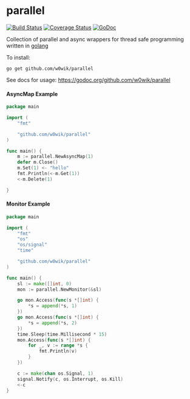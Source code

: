# parallel

[![Build Status](https://travis-ci.org/w0wik/parallel.svg?branch=master)](https://travis-ci.org/w0wik/parallel)
[![Coverage Status](https://coveralls.io/repos/w0wik/parallel/badge.svg)](https://coveralls.io/r/w0wik/parallel)
[![GoDoc](https://godoc.org/github.com/w0wik/parallel?status.svg)](https://godoc.org/github.com/w0wik/parallel)

Collection of parallel and async wrappers for thread safe programming written in [golang](http://golang.org)

To install:

	go get github.com/w0wik/parallel

See docs for usage:
	https://godoc.org/github.com/w0wik/parallel

#### AsyncMap Example
```go
package main

import (
	"fmt"

	"github.com/w0wik/parallel"
)

func main() {
	m := parallel.NewAsyncMap(1)
	defer m.Close()
	m.Set(1) <- "hello"
	fmt.Println(<-m.Get(1))
	<-m.Delete(1)

}
```

#### Monitor Example
```go
package main

import (
	"fmt"
	"os"
	"os/signal"
	"time"

	"github.com/w0wik/parallel"
)

func main() {
	sl := make([]int, 0)
	mon := parallel.NewMonitor(&sl)

	go mon.Access(func(s *[]int) {
		*s = append(*s, 1)
	})
	go mon.Access(func(s *[]int) {
		*s = append(*s, 2)
	})
	time.Sleep(time.Millisecond * 15)
	mon.Access(func(s *[]int) {
		for _, v := range *s {
			fmt.Println(v)
		}
	})

	c := make(chan os.Signal, 1)
	signal.Notify(c, os.Interrupt, os.Kill)
	<-c
}
```
